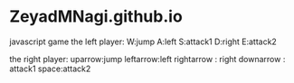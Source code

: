 # ZeyadMNagi.github.io

javascript game
the left player:
W:jump
A:left
S:attack1
D:right
E:attack2

the right player:
uparrow:jump
leftarrow:left
rightarrow : right
downarrow : attack1
space:attack2

